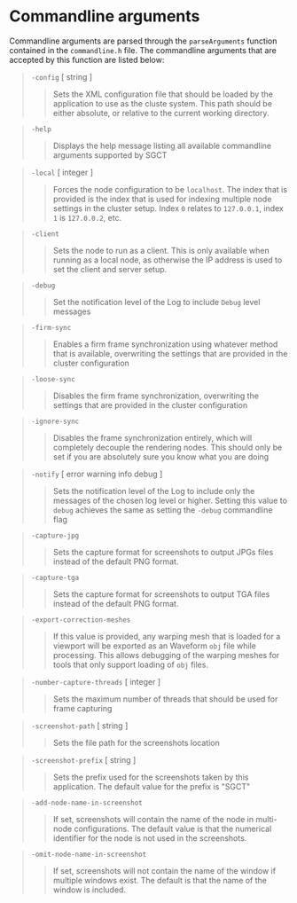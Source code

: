 # Commandline arguments
Commandline arguments are parsed through the `parseArguments` function contained in the `commandline.h` file.  The commandline arguments that are accepted by this function are listed below:

 > `-config` \[ string \]
 >  > Sets the XML configuration file that should be loaded by the application to use as the cluste system.  This path should be either absolute, or relative to the current working directory.

 > `-help`
 >  > Displays the help message listing all available commandline arguments supported by SGCT

 > `-local` \[ integer \]
 >  > Forces the node configuration to be `localhost`.  The index that is provided is the index that is used for indexing multiple node settings in the cluster setup.  Index `0` relates to `127.0.0.1`, index `1` is `127.0.0.2`, etc.

 > `-client`
 >  > Sets the node to run as a client.  This is only available when running as a local node, as otherwise the IP address is used to set the client and server setup.

 > `-debug`
 >  > Set the notification level of the Log to include `Debug` level messages

 > `-firm-sync`
 >  > Enables a firm frame synchronization using whatever method that is available, overwriting the settings that are provided in the cluster configuration

 > `-loose-sync`
 >  > Disables the firm frame synchronization, overwriting the settings that are provided in the cluster configuration

 > `-ignore-sync`
 >  > Disables the frame synchronization entirely, which will completely decouple the rendering nodes.  This should only be set if you are absolutely sure you know what you are doing

 > `-notify` \[ error warning info debug  \]
 >  > Sets the notification level of the Log to include only the messages of the chosen log level or higher.  Setting this value to `debug` achieves the same as setting the `-debug` commandline flag

 > `-capture-jpg`
 >  > Sets the capture format for screenshots to output JPGs files instead of the default PNG format.

 > `-capture-tga`
 >  > Sets the capture format for screenshots to output TGA files instead of the default PNG format.

 > `-export-correction-meshes`
 >  > If this value is provided, any warping mesh that is loaded for a viewport will be exported as an Waveform `obj` file while processing.  This allows debugging of the warping meshes for tools that only support loading of `obj` files.

 > `-number-capture-threads` \[ integer \]
 >  > Sets the maximum number of threads that should be used for frame capturing

 > `-screenshot-path` \[ string \]
 >  > Sets the file path for the screenshots location

 > `-screenshot-prefix` \[ string \]
 >  > Sets the prefix used for the screenshots taken by this application.  The default value for the prefix is "SGCT"

 > `-add-node-name-in-screenshot`
 >  > If set, screenshots will contain the name of the node in multi-node configurations.  The default value is that the numerical identifier for the node is not used in the screenshots.

 > `-omit-node-name-in-screenshot`
 >  > If set, screenshots will not contain the name of the window if multiple windows exist.  The default is that the name of the window is included.
